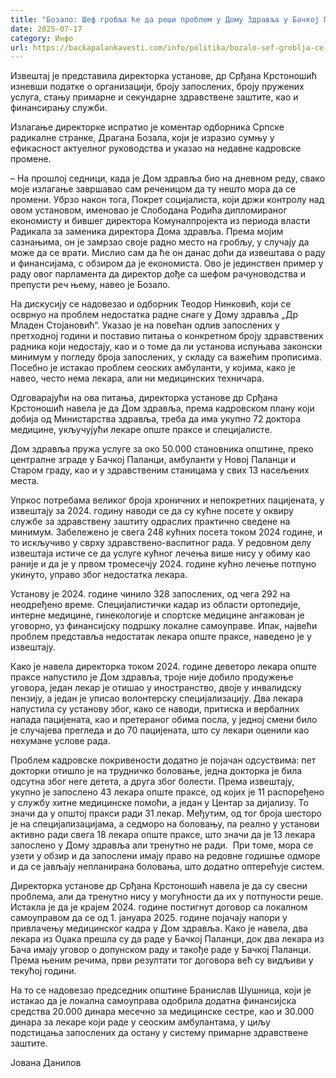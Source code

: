 ```yaml
---
title: "Бозало: Шеф гробља ће да реши проблем у Дому Здравља у Бачкој Паланци?"
date: 2025-07-17
category: Инфо
url: https://backapalankavesti.com/info/politika/bozalo-sef-groblja-ce-da-resi-problem-u-domu-zdravlja-u-backoj-palanci/
---
```


Извештај је представила директорка установе, др Срђана Крстоношић изневши податке о организацији, броју запослених, броју пружених услуга, стању примарне и секундарне здравствене заштите, као и финансирању служби.

Излагање директорке испратио је коментар одборника Српске радикалне странке, Драгана Бозала, који је изразио сумњу у ефикасност актуелног руководства и указао на недавне кадровске промене.

– На прошлој седници, када је Дом здравља био на дневном реду, свако моје излагање завршавао сам реченицом да ту нешто мора да се промени. Убрзо након тога, Покрет социјалиста, који држи контролу над овом установом, именовао је Слободана Родића дипломираног економисту и бившег директора Комуналпројекта из периода власти Радикала за заменика директора Дома здравља. Према мојим сазнањима, он је замрзао своје радно место на гробљу, у случају да може да се врати. Мислио сам да ће он данас доћи да извештава о раду и финансијама, с обзиром да је економиста. Ово је јединствен пример у раду овог парламента да директор дође са шефом рачуноводства и препусти реч њему, навео је Бозало.

На дискусију се надовезао и одборник Теодор Нинковић, који се осврнуо на проблем недостатка радне снаге у Дому здравља „Др Младен Стојановић“. Указао је на повећан одлив запослених у претходној години и поставио питања о конкретном броју здравствених радника који недостају, као и о томе да ли установа испуњава законски минимум у погледу броја запослених, у складу са важећим прописима. Посебно је истакао проблем сеоских амбуланти, у којима, како је навео, често нема лекара, али ни медицинских техничара.

Одговарајући на ова питања, директорка установе др Срђана Крстоношић навела је да Дом здравља, према кадровском плану који добија од Министарства здравља, треба да има укупно 72 доктора медицине, укључујући лекаре опште праксе и специјалисте.

Дом здравља пружа услуге за око 50.000 становника општине, преко централне зграде у Бачкој Паланци, амбуланти у Новој Паланци и Старом граду, као и у здравственим станицама у свих 13 насељених места.

Упркос потребама великог броја хроничних и непокретних пацијената, у извештају за 2024. годину наводи се да су кућне посете у оквиру службе за здравствену заштиту одраслих практично сведене на минимум. Забележено је свега 248 кућних посета током 2024 године, и то искључиво у сврху здравствено-васпитног рада. У редовном делу извештаја истиче се да услуге кућног лечења више нису у обиму као раније и да је у првом тромесечју 2024. године кућно лечење потпуно укинуто, управо због недостатка лекара.

Установу је 2024. године чинило 328 запослених, од чега 292 на неодређено време. Специјалистички кадар из области ортопедије, интерне медицине, гинекологије и спортске медицине ангажован је уговорно, уз финансијску подршку локалне самоуправе. Ипак, највећи проблем представља недостатак лекара опште праксе, наведено је у извештају.

Како је навела директорка током 2024. године деветоро лекара опште праксе напустило је Дом здравља, троје није добило продужење уговора, један лекар је отишао у иностранство, двоје у инвалидску пензију, а један је уписао волонтерску специјализацију. Два лекара напустила су установу због, како се наводи, притиска и вербалних напада пацијената, као и претераног обима посла, у једној смени било је случајева прегледа и до 70 пацијената, што су лекари оценили као нехумане услове рада.

Проблем кадровске покривености додатно је појачан одсуствима: пет докторки отишло је на трудничко боловање, једна докторка је била одсутна због неге детета, а друга због болести. Према извештају, укупно је запослено 43 лекара опште праксе, од којих је 11 распоређено у службу хитне медицинске помоћи, а један у Центар за дијализу. То значи да у општој пракси ради 31 лекар. Међутим, од тог броја шесторо је на специјализацијама, а седморо на боловању, па реално у установи активно ради свега 18 лекара опште праксе, што значи да је 13 лекара запослено у Дому здравља али тренутно не ради.  При томе, мора се узети у обзир и да запослени имају право на редовне годишње одморе и да се јављају непланирана боловања, што додатно оптерећује систем.

Директорка установе др Срђана Крстоношић навела је да су свесни проблема, али да тренутно нису у могућности да их у потпуности реше. Истакла је да је крајем 2024. године постигнут договор са локалном самоуправом да се од 1. јануара 2025. године појачају напори у привлачењу медицинског кадра у Дом здравља. Како је навела, два лекара из Оџака прешла су да раде у Бачкој Паланци, док два лекара из Бача имају уговор о допунском раду и такође раде у Бачкој Паланци. Према њеним речима, први резултати тог договора већ су видљиви у текућој години.

На то се надовезао председник општине Бранислав Шушница, који је истакао да је локална самоуправа одобрила додатна финансијска средства 20.000 динара месечно за медицинске сестре, као и 30.000 динара за лекаре који раде у сеоским амбулантама, у циљу подстицања запослених да остану у систему примарне здравствене заштите.

Јована Данилов
